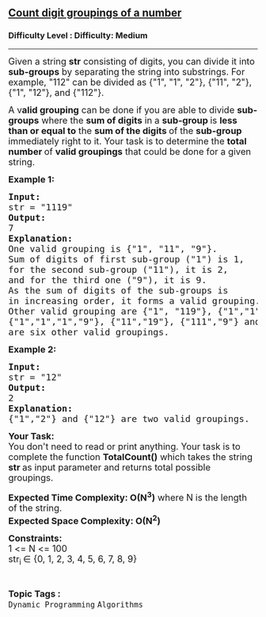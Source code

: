 <h2><a href="https://www.geeksforgeeks.org/problems/count-digit-groupings-of-a-number1520/1?page=3&difficulty=Medium&status=unsolved&sortBy=accuracy">Count digit groupings of a number</a></h2><h3>Difficulty Level : Difficulty: Medium</h3><hr><div class="problems_problem_content__Xm_eO"><p><span style="font-size: 18px;">Given a string <strong>str</strong>&nbsp;consisting of digits, you can divide it into <strong>sub-groups</strong> by separating the string into substrings. For example, "112" can be divided as {"1", "1", "2"}, {"11", "2"}, {"1", "12"}, and {"112"}.</span></p>
<p><span style="font-size: 18px;">A v<strong>alid grouping</strong> can be done if you are able to divide <strong>sub-groups</strong> where the <strong>sum of digits</strong> in a <strong>sub-group </strong>is <strong>less than or equal to</strong> the <strong>sum of the digits </strong>of the <strong>sub-group </strong>immediately right to it. Your task is to determine the <strong>total number </strong>of <strong>valid groupings</strong> that could be done for a given string.</span></p>
<p><span style="font-size: 18px;"><strong>Example 1:&nbsp;</strong></span></p>
<pre><span style="font-size: 18px;"><strong>Input: <br></strong>str = "1119"
<strong>Output: <br></strong>7
<strong>Explanation: <br></strong>One valid grouping is {"1", "11", "9"}.<br>Sum of digits of first sub-group ("1") is 1,<br>for the second sub-group ("11"), it is 2,<br>and for the third one ("9"), it is 9.<br>As the sum of digits of the sub-groups is <br>in increasing order, it forms a valid grouping.<br></span><span style="font-size: 18px;">Other valid grouping are {"1", "119"}, {"1","1","19"}, 
{"1","1","1","9"}, {"11","19"}, {"111","9"} and {"1119"}
are six other valid groupings.</span>
</pre>
<p><span style="font-size: 18px;"><strong>Example 2:</strong></span></p>
<pre><span style="font-size: 18px;"><strong>Input: <br></strong>str = "12"
<strong>Output: <br></strong>2
<strong>Explanation: <br></strong>{"1","2"} and {"12"} are two valid groupings.</span>
</pre>
<p><span style="font-size: 18px;"><strong>Your Task:</strong><br>You don't need to read or print anything. Your task is to complete the function&nbsp;<strong>TotalCount()</strong>&nbsp;which takes the string <strong>str </strong>as input parameter and returns total possible groupings.<br></span></p>
<p><span style="font-size: 18px;"><strong>Expected Time Complexity:&nbsp;O(N<sup>3</sup>)</strong> where N is the length of the string.<br><strong>Expected Space Complexity: O(N<sup>2</sup>)</strong></span></p>
<p><span style="font-size: 18px;"><strong>Constraints:</strong><br>1 &lt;= N &lt;= 100<br>str<sub>i&nbsp;</sub>∈ {0, 1, 2, 3, 4, 5, 6, 7, 8, 9}</span></p></div><br><p><span style=font-size:18px><strong>Topic Tags : </strong><br><code>Dynamic Programming</code>&nbsp;<code>Algorithms</code>&nbsp;